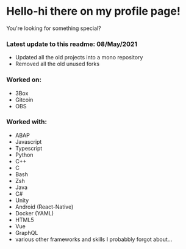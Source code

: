 # Hello-hi there on my profile page!
You're looking for something special?

### Latest update to this readme: 08/May/2021
* Updated all the old projects into a mono repository
* Removed all the old unused forks

### Worked on:
* 3Box
* Gitcoin
* OBS

### Worked with:
* ABAP
* Javascript
* Typescript
* Python
* C++
* C
* Bash
* Zsh
* Java
* C#
* Unity
* Android (React-Native)
* Docker (YAML)
* HTML5
* Vue
* GraphQL
* various other frameworks and skills I probabbly forgot about...

<!--
**kuhnchris/kuhnchris** is a ✨ _special_ ✨ repository because its `README.md` (this file) appears on your GitHub profile.

Here are some ideas to get you started:

- 🔭 I’m currently working on ...
- 🌱 I’m currently learning ...
- 👯 I’m looking to collaborate on ...
- 🤔 I’m looking for help with ...
- 💬 Ask me about ...
- 📫 How to reach me: ...
- 😄 Pronouns: ...
- ⚡ Fun fact: ...
-->
